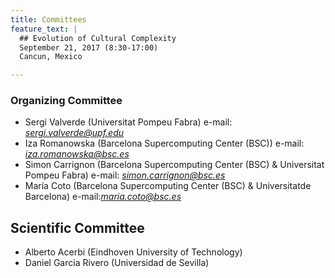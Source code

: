 ```yaml
---
title: Committees
feature_text: |
  ## Evolution of Cultural Complexity
  September 21, 2017 (8:30-17:00)
  Cancun, Mexico 

---
```



### Organizing Committee

-   Sergi Valverde (Universitat Pompeu Fabra)
e-mail:  *sergi.valverde@upf.edu*
-   Iza Romanowska (Barcelona Supercomputing Center (BSC)) 
e-mail: *iza.romanowska@bsc.es*
-   Simon Carrignon (Barcelona Supercomputing Center (BSC) & Universitat Pompeu Fabra) 
e-mail: *simon.carrignon@bsc.es*
-   María Coto (Barcelona Supercomputing Center (BSC) & Universitatde Barcelona)
e-mail:*maria.coto@bsc.es*


## Scientific Committee


-   Alberto Acerbi (Eindhoven University of Technology)
-   Daniel Garcia Rivero (Universidad de Sevilla)
<!---
-   Ruth Mace (University College London)


- Robert Boyd (Arizona State University) 
- Mark Collard (Simon Fraser University)
- Bernat Corominas-Murtra (Medical University of Vienna)
- Péter Erdi (Kalamazoo College) 
- Daniel Garcia Rivero (Universidad de Sevilla)
- Carl Lipo (California State University Long Beach) 
- Mike J. O'Brien (University of Missouri)
- Charles Perreault (Arizona State University)
- Stephen Shennan (University College London)


-->
